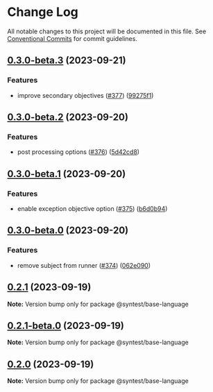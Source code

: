 # Change Log

All notable changes to this project will be documented in this file.
See [Conventional Commits](https://conventionalcommits.org) for commit guidelines.

## [0.3.0-beta.3](https://github.com/syntest-framework/syntest-core/compare/@syntest/base-language@0.3.0-beta.2...@syntest/base-language@0.3.0-beta.3) (2023-09-21)

### Features

- improve secondary objectives ([#377](https://github.com/syntest-framework/syntest-core/issues/377)) ([99275f1](https://github.com/syntest-framework/syntest-core/commit/99275f111abe675e10f5a04b271e61d8ff0b0789))

## [0.3.0-beta.2](https://github.com/syntest-framework/syntest-core/compare/@syntest/base-language@0.3.0-beta.1...@syntest/base-language@0.3.0-beta.2) (2023-09-20)

### Features

- post processing options ([#376](https://github.com/syntest-framework/syntest-core/issues/376)) ([5d42cd8](https://github.com/syntest-framework/syntest-core/commit/5d42cd8050d6d6601689201e445aedb66b54a699))

## [0.3.0-beta.1](https://github.com/syntest-framework/syntest-core/compare/@syntest/base-language@0.3.0-beta.0...@syntest/base-language@0.3.0-beta.1) (2023-09-20)

### Features

- enable exception objective option ([#375](https://github.com/syntest-framework/syntest-core/issues/375)) ([b6d0b94](https://github.com/syntest-framework/syntest-core/commit/b6d0b949b6eaa8dd89410f0e72b564d649d65e7b))

## [0.3.0-beta.0](https://github.com/syntest-framework/syntest-core/compare/@syntest/base-language@0.2.1...@syntest/base-language@0.3.0-beta.0) (2023-09-20)

### Features

- remove subject from runner ([#374](https://github.com/syntest-framework/syntest-core/issues/374)) ([062e090](https://github.com/syntest-framework/syntest-core/commit/062e090aff8fc8cc7af73fd0578dc63e91ce7a76))

## [0.2.1](https://github.com/syntest-framework/syntest-core/compare/@syntest/base-language@0.2.1-beta.0...@syntest/base-language@0.2.1) (2023-09-19)

**Note:** Version bump only for package @syntest/base-language

## [0.2.1-beta.0](https://github.com/syntest-framework/syntest-core/compare/@syntest/base-language@0.2.0-beta.70...@syntest/base-language@0.2.1-beta.0) (2023-09-19)

**Note:** Version bump only for package @syntest/base-language

## [0.2.0](https://github.com/syntest-framework/syntest-core/compare/@syntest/base-language@0.2.0-beta.70...@syntest/base-language@0.2.0) (2023-09-19)

**Note:** Version bump only for package @syntest/base-language
